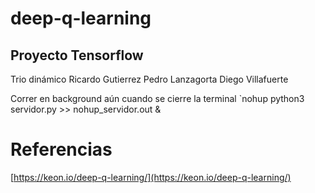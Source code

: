 # deep-q-learning
## Proyecto Tensorflow
Trio dinámico 
Ricardo Gutierrez
Pedro Lanzagorta
Diego Villafuerte


Correr en background aún cuando se cierre la terminal
`nohup python3 servidor.py >> nohup_servidor.out &

# Referencias

[https://keon.io/deep-q-learning/](https://keon.io/deep-q-learning/)
